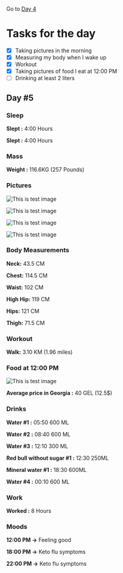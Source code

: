 Go to [Day 4](https://groot.ge/day4)

# Tasks for the day

- [x] Taking pictures in the morning
- [x] Measuring my body when I wake up
- [x] Workout
- [x] Taking pictures of food I eat at 12:00 PM
- [ ] Drinking at least 2 liters

## Day #5

### Sleep

**Slept :** 4:00 Hours

**Slept :** 4:00 Hours

### Mass

**Weight :** 116.6KG (257 Pounds)

### Pictures

![This is test image](./assets/5/front.jpg)

![This is test image](./assets/5/left.jpg)

![This is test image](./assets/5/back.jpg)

![This is test image](./assets/5/right.jpg)

### Body Measurements

**Neck:** 43.5 CM

**Chest:** 114.5 CM

**Waist:** 102 CM

**High Hip:** 119 CM

**Hips:** 121 CM

**Thigh:** 71.5 CM

### Workout

**Walk:** 3.10 KM (1.96 miles)

### Food at 12:00 PM

![This is test image](./assets/5/food.png)

**Average price in Georgia :** 40 GEL (12.5$)

### Drinks

**Water #1 :** 05:50 600 ML

**Water #2 :** 08:40 600 ML

**Water #3 :** 12:10 300 ML

**Red bull without sugar #1 :** 12:30 250ML

**Mineral water #1 :** 18:30 600ML

**Water #4 :** 00:10 600 ML

### Work

**Worked :** 8 Hours

### Moods

**12:00 PM ->** Feeling good

**18:00 PM ->** Keto flu symptoms

**22:00 PM ->** Keto flu symptoms
